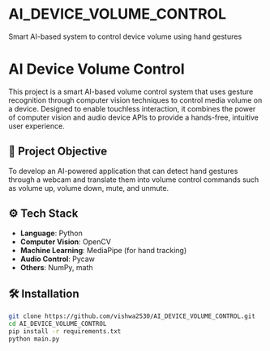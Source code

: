 # AI_DEVICE_VOLUME_CONTROL
Smart AI-based system to control device volume using hand gestures

# AI Device Volume Control

This project is a smart AI-based volume control system that uses gesture recognition through computer vision techniques to control media volume on a device. Designed to enable touchless interaction, it combines the power of computer vision and audio device APIs to provide a hands-free, intuitive user experience.

## 📌 Project Objective

To develop an AI-powered application that can detect hand gestures through a webcam and translate them into volume control commands such as volume up, volume down, mute, and unmute.

## ⚙️ Tech Stack

- **Language**: Python  
- **Computer Vision**: OpenCV  
- **Machine Learning**: MediaPipe (for hand tracking)  
- **Audio Control**: Pycaw  
- **Others**: NumPy, math

## 🛠️ Installation

```bash
git clone https://github.com/vishwa2530/AI_DEVICE_VOLUME_CONTROL.git
cd AI_DEVICE_VOLUME_CONTROL
pip install -r requirements.txt
python main.py
